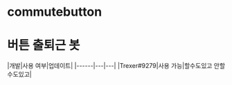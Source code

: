 # commutebutton
<h1>버튼 출퇴근 봇</h1>
|개발|사용 여부|업데이트|
|------|---|---|
|Trexer#9279|사용 가능|할수도있고 안할수도있고|

  
